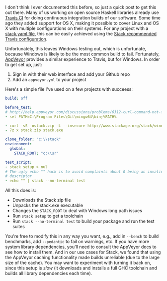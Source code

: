 I don't think I ever documented this before, so just a quick post to get this
out there. Many of us working on open source Haskell libraries already use
[Travis CI](https://travis-ci.org/) for doing continuous integration builds of
our software. Some time ago they added support for OS X, making it possible to
cover Linux and OS X with multiple configurations on their systems. For any
project with a [stack.yaml
file](https://docs.haskellstack.org/en/stable/yaml_configuration/), this can be
easily achieved using the [Stack recommended Travis
configuration](https://docs.haskellstack.org/en/stable/GUIDE/#travis-with-caching).

Unfortunately, this leaves Windows testing out, which is unfortunate, because Windows is likely to be the most common build to fail. Fortunately, [AppVeyor](https://www.appveyor.com/) provides a similar experience to Travis, but for Windows. In order to get set up, just:

1. Sign in with their web interface and add your Github repo
2. Add an `appveyor.yml` to your project

Here's a simple file I've used on a few projects with succeess:

```yaml
build: off

before_test:
# http://help.appveyor.com/discussions/problems/6312-curl-command-not-found
- set PATH=C:\Program Files\Git\mingw64\bin;%PATH%

- curl -sS -ostack.zip -L --insecure http://www.stackage.org/stack/windows-i386
- 7z x stack.zip stack.exe

clone_folder: "c:\\stack"
environment:
  global:
    STACK_ROOT: "c:\\sr"

test_script:
- stack setup > nul
# The ugly echo "" hack is to avoid complaints about 0 being an invalid file
# descriptor
- echo "" | stack --no-terminal test
```

All this does is:

* Downloads the Stack zip file
* Unpacks the stack.exe executable
* Changes the `STACK_ROOT` to deal with Windows long path issues
* Run `stack setup` to get a toolchain
* Run `stack --no-terminal test` to build your package and run the test suites

You're free to modify this in any way you want, e.g., add in `--bench` to build
benchmarks, add `--pedantic` to fail on warnings, etc. If you have more system
library dependencies, you'll need to consult the AppVeyor docs to see how to
install them. And in our use cases for Stack, we found that using the AppVeyor
caching functionality made builds unreliable (due to the large size of the
cache). You may want to experiment with turning it back on, since this setup is
_slow_ (it downloads and installs a full GHC toolchain and builds all library
dependencies each time).
